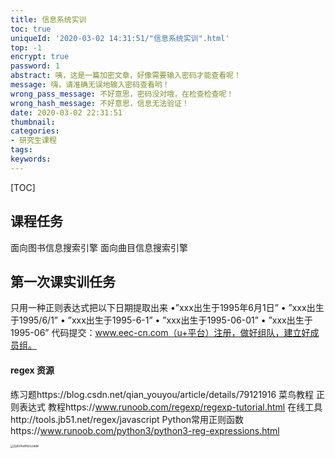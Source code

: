 ```yaml
---
title: 信息系统实训
toc: true
uniqueId: '2020-03-02 14:31:51/"信息系统实训".html'
top: -1
encrypt: true
password: 1
abstract: 咦，这是一篇加密文章，好像需要输入密码才能查看呢！
message: 嗨，请准确无误地输入密码查看哟！
wrong_pass_message: 不好意思，密码没对哦，在检查检查呢！
wrong_hash_message: 不好意思，信息无法验证！
date: 2020-03-02 22:31:51
thumbnail:
categories:
- 研究生课程
tags:
keywords:
---
```



[TOC]

<!--more-->

## 课程任务

面向图书信息搜索引擎
面向曲目信息搜索引擎

## 第一次课实训任务

只用一种正则表达式把以下日期提取出来
•”xxx出生于1995年6月1日” • ”xxx出生于1995/6/1” • ”xxx出生于1995-6-1” • ”xxx出生于1995-06-01” • ”xxx出生于1995-06”
代码提交：www.eec-cn.com（u+平台）注册，做好组队，建立好成员组。

#### regex 资源

练习题https://blog.csdn.net/qian_youyou/article/details/79121916
菜鸟教程
正则表达式 教程https://www.runoob.com/regexp/regexp-tutorial.html
在线工具http://tools.jb51.net/regex/javascript
Python常用正则函数https://www.runoob.com/python3/python3-reg-expressions.html



<img src="https://i.loli.net/2020/03/03/Dj6V4viRfdrLmkM.png" alt="Dj6V4viRfdrLmkM" style="zoom:33%;" />
